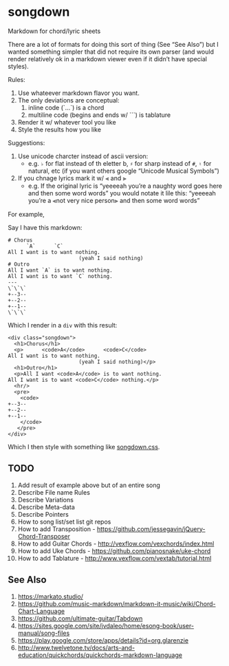 # songdown

Markdown for chord/lyric sheets

There are a lot of formats for doing this sort of thing (See “See Also”) but I wanted something simpler that did not require its own parser (and would render relatively ok in a markdown viewer even if it didn’t have special styles).

Rules:

1. Use whateever markdown flavor you want.
2. The only deviations are conceptual:
   1. inline code (\`…\`) is a chord
   2. multiline code (begins and ends w/ \`\`\`) is tablature
3. Render it w/ whatever tool you like
4. Style the results how you like

Suggestions:

1. Use unicode charcter instead of ascii version:
   * e.g. `♭` for flat instead of th eletter b, `♯` for sharp instead of `#`, `♮` for natural, etc (if you want others google “Unicode Musical Symbols”)
2. If you chnage lyrics mark it w/ ⫷ and ⫸
   * e.g. If the original lyric is “yeeeeah you’re a naughty word goes here and then some word words” you would notate it lile this: “yeeeeah you’re a ⫷not very nice person⫸ and then some word words”

For example,

Say I have this markdown:

```
# Chorus
      `A`      `C`
All I want is to want nothing.
                       (yeah I said nothing)
# Outro
All I want `A` is to want nothing.           
All I want is to want `C` nothing.
---
\`\`\`
+--3--
+--2--
+--1--
\`\`\`
```

Which I render in a `div` with this result:

```
<div class="songdown">
  <h1>Chorus</h1>
  <p>      <code>A</code>      <code>C</code>
All I want is to want nothing.
                       (yeah I said nothing)</p>
  <h1>Outro</h1>
  <p>All I want <code>A</code> is to want nothing.           
All I want is to want <code>C</code> nothing.</p>
  <hr/>
  <pre>
    <code>
+--3--
+--2--
+--1--
    </code>
   </pre>
</div>
```
Which I then style with something like [songdown.css](songdown.css).

## TODO

1. Add result of example above but of an entire song
1. Describe File name Rules
1. Describe Variations
1. Describe Meta-data
1. Describe Pointers
1. How to song list/set list git repos
1. How to add Transposition - https://github.com/jessegavin/jQuery-Chord-Transposer
1. How to add Guitar Chords - http://vexflow.com/vexchords/index.html
1. How to add Uke Chords - https://github.com/pianosnake/uke-chord
1. How to add Tablature - http://www.vexflow.com/vextab/tutorial.html

## See Also

1. https://markato.studio/
1. https://github.com/music-markdown/markdown-it-music/wiki/Chord-Chart-Language
1. https://github.com/ultimate-guitar/Tabdown
1. https://sites.google.com/site/jvdaleo/home/esong-book/user-manual/song-files
1. https://play.google.com/store/apps/details?id=org.glarenzie
1. http://www.twelvetone.tv/docs/arts-and-education/quickchords/quickchords-markdown-language

